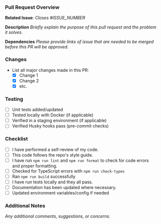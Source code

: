### Pull Request Overview

**Related Issue**: _Closes #ISSUE_NUMBER_

**Description**
_Briefly explain the purpose of this pull request and the problem it solves._

**Dependencies**
_Please provide links of issue that are needed to be merged before this PR will be approved._

### Changes

- List all major changes made in this PR:
  - [x] Change 1
  - [x] Change 2
  - [x] etc.

### Testing

- [ ] Unit tests added/updated
- [ ] Tested locally with Docker (if applicable)
- [ ] Verified in a staging environment (if applicable)
- [ ] Verified Husky hooks pass (pre-commit checks)

### Checklist

- [ ] I have performed a self-review of my code.
- [ ] This code follows the repo's style guide.
- [ ] I have run `npm run lint` and `npm run format` to check for code errors and proper formatting.
- [ ] Checked for TypeScript errors with `npm run check-types`
- [ ] Ran `npm run build` successfully
- [ ] I have run tests locally and they all pass.
- [ ] Documentation has been updated where necessary.
- [ ] Updated environment variables/config if needed

### Additional Notes

_Any additional comments, suggestions, or concerns._
